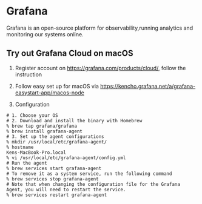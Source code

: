 # Grafana 

Grafana is an open-source platform for observability,running analytics and monitoring our systems online. 

## Try out Grafana Cloud on macOS

1. Register account on https://grafana.com/products/cloud/, follow the instruction
2. Follow easy set up for macOS via https://kencho.grafana.net/a/grafana-easystart-app/macos-node

3. Configuration
```
# 1. Choose your OS
# 2. Download and install the binary with Homebrew
% brew tap grafana/grafana
% brew install grafana-agent
# 3. Set up the agent configurations
% mkdir /usr/local/etc/grafana-agent/
% hostname
Kens-MacBook-Pro.local
% vi /usr/local/etc/grafana-agent/config.yml
# Run the agent
% brew services start grafana-agent
# To remove it as a system service, run the following command
% brew services stop grafana-agent
# Note that when changing the configuration file for the Grafana Agent, you will need to restart the service.
% brew services restart grafana-agent

